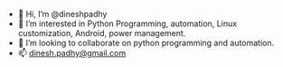 - 👋 Hi, I’m @dineshpadhy
- 👀 I’m interested in Python Programming, automation, Linux customization, Android, power management.
- 💞️ I’m looking to collaborate on python programming and automation.
- 📫 dinesh.padhy@gmail.com

<!---
dineshpadhy/dineshpadhy is a ✨ special ✨ repository because its `README.md` (this file) appears on your GitHub profile.
You can click the Preview link to take a look at your changes.
--->
